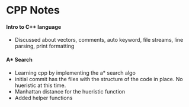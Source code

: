 # CPP Notes

#### Intro to C++ language
 - Discussed about vectors, comments, auto keyword, file streams, line parsing, print formatting

#### A* Search
 - Learning cpp by implementing the a* search algo
 - initial commit has the files with the structure of the code in place. No hueristic at this time.
 - Manhattan distance for the hueristic function
 - Added helper functions
